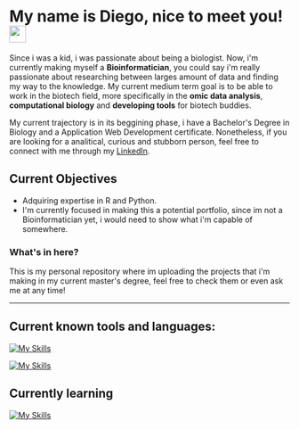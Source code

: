 <h1> 
  My name is Diego, nice to meet you! <img src="https://raw.githubusercontent.com/verma-anushka/verma-anushka/master/gifs/wave.gif" width="30px">
</h1>

Since i was a kid, i was passionate about being a biologist. Now, i'm currently making myself a **Bioinformatician**, you could say i'm really passionate about researching between larges amount of data and finding my way to the knowledge. My current medium term goal is to be able to work in the biotech field, more specifically in the **omic data analysis**, **computational biology** and **developing tools** for biotech buddies.

My current trajectory is in its beggining phase, i have a Bachelor's Degree in Biology and a Application Web Development certificate. Nonetheless, if you are looking for a analitical, curious and stubborn person, feel free to connect with me through my [LinkedIn](https://www.linkedin.com/in/d-maquieira/).

## Current Objectives

- Adquiring expertise in R and Python.
- I'm currently focused in making this a potential portfolio, since im not a Bioinformatician yet, i would need to show what i'm capable of somewhere.


### What's in here?

This is my personal repository where im uploading the projects that i'm making in my current master's degree, feel free to check them or even ask me at any time!

---

## Current known tools and languages:

[![My Skills](https://skillicons.dev/icons?i=js,ts,html,css,md,bash)](https://skillicons.dev)

[![My Skills](https://skillicons.dev/icons?i=express,figma,git,mysql,obsidian)](https://skillicons.dev)

## Currently learning

[![My Skills](https://skillicons.dev/icons?i=py,r)](https://skillicons.dev)

<!--
**dtmk10/dtmk10** is a ✨ _special_ ✨ repository because its `README.md` (this file) appears on your GitHub profile.

Here are some ideas to get you started:

- 🔭 I’m currently working on ...
- 🌱 I’m currently learning ...
- 👯 I’m looking to collaborate on ...
- 🤔 I’m looking for help with ...
- 💬 Ask me about ...
- 📫 How to reach me: ...
- 😄 Pronouns: ...
- ⚡ Fun fact: ...
-->
